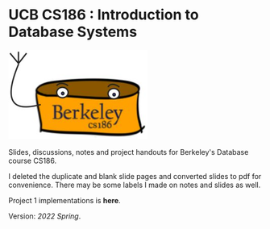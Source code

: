 # UCB CS186 : Introduction to Database Systems



![ucbcs186icon_1](https://raw.githubusercontent.com/Maizehsu/FigureBed/main/asset/2022/05/13/20220513-152235.jpg)



Slides, discussions, notes and project handouts for Berkeley's Database course CS186. 

I deleted the duplicate and blank slide pages and converted slides to pdf for convenience. There may be some labels I made on notes and slides as well.

Project 1 implementations is **here**.

Version: *2022 Spring*.

